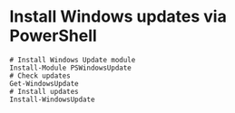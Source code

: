 # Install Windows updates via PowerShell
~~~
# Install Windows Update module
Install-Module PSWindowsUpdate
# Check updates
Get-WindowsUpdate
# Install updates
Install-WindowsUpdate
~~~
